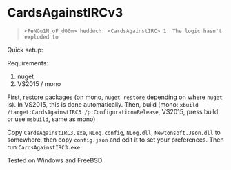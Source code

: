 # CardsAgainstIRCv3
> `<PeNGu1N_oF_d00m> ​heddwch: <CardsAgainstIRC> 1: The logic hasn't exploded to` 

Quick setup:

Requirements:

1. nuget
2. VS2015 / mono

First, restore packages (on mono, `nuget restore` depending on where `nuget` is). In VS2015, this is done automatically.
Then, build (mono: `xbuild /target:CardsAgainstIRC3 /p:Configuration=Release`, VS2015, press build or use `msbuild`, same as mono)

Copy `CardsAgainstIRC3.exe`, `NLog.config`, `NLog.dll`, `Newtonsoft.Json.dll` to somewhere, then copy `config.json` and edit it to set your preferences. Then run `CardsAgainstIRC3.exe`

Tested on Windows and FreeBSD
